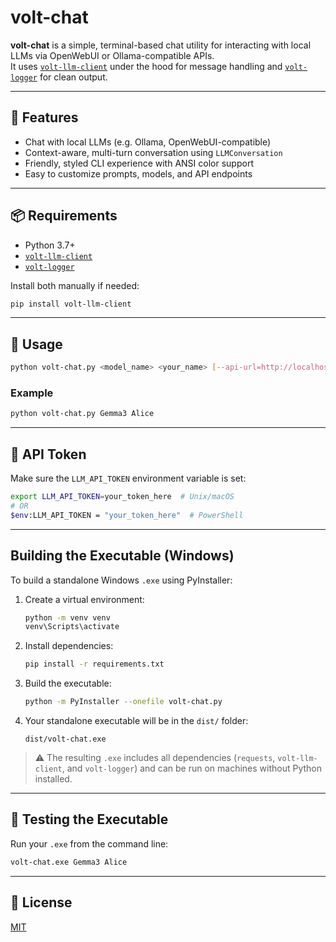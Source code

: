 # volt-chat

**volt-chat** is a simple, terminal-based chat utility for interacting with local LLMs via OpenWebUI or Ollama-compatible APIs.  
It uses [`volt-llm-client`](https://github.com/stuarttempleton/volt-llm-client) under the hood for message handling and [`volt-logger`](https://github.com/stuarttempleton/volt-logger) for clean output.

---

## 🚀 Features

- Chat with local LLMs (e.g. Ollama, OpenWebUI-compatible)
- Context-aware, multi-turn conversation using `LLMConversation`
- Friendly, styled CLI experience with ANSI color support
- Easy to customize prompts, models, and API endpoints

---

## 📦 Requirements

- Python 3.7+
- [`volt-llm-client`](https://github.com/stuarttempleton/volt-llm-client)
- [`volt-logger`](https://github.com/stuarttempleton/volt-logger)

Install both manually if needed:

```bash
pip install volt-llm-client
````

---

## 💬 Usage

```bash
python volt-chat.py <model_name> <your_name> [--api-url=http://localhost:3000/api/chat/completions]
```

### Example

```bash
python volt-chat.py Gemma3 Alice
```

---

## 🔐 API Token

Make sure the `LLM_API_TOKEN` environment variable is set:

```bash
export LLM_API_TOKEN=your_token_here  # Unix/macOS
# OR
$env:LLM_API_TOKEN = "your_token_here"  # PowerShell
```

---

## Building the Executable (Windows)

To build a standalone Windows `.exe` using PyInstaller:

1. Create a virtual environment:
    ```bash
    python -m venv venv
    venv\Scripts\activate
    ```

2. Install dependencies:
    ```bash
    pip install -r requirements.txt
    ```

3. Build the executable:
    ```bash
    python -m PyInstaller --onefile volt-chat.py
    ```

4. Your standalone executable will be in the `dist/` folder:
    ```
    dist/volt-chat.exe
    ```

> ⚠️ The resulting `.exe` includes all dependencies (`requests`, `volt-llm-client`, and `volt-logger`) and can be run on machines without Python installed.

---

## 🧪 Testing the Executable

Run your `.exe` from the command line:

```bash
volt-chat.exe Gemma3 Alice
```

---

## 🪪 License

[MIT](LICENSE)


